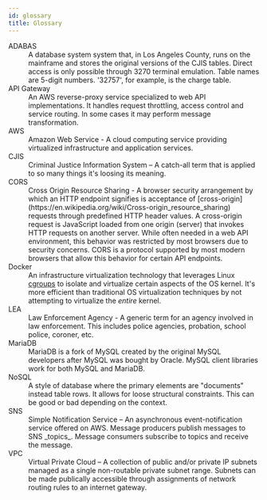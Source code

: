 ```yaml
---
id: glossary
title: Glossary
---
```


<dl>
  <dt><a name="adabas">ADABAS</a></dt>
  <dd>
    A database system system that, in Los Angeles County, runs on the mainframe
    and stores the original versions of the CJIS tables.  Direct access is only
    possible through 3270 terminal emulation.  Table names are 5-digit numbers.
    '32757', for example, is the charge table.
  </dd>
  <dt><a name="apigw">API Gateway</a></dt>
  <dd>
    An AWS reverse-proxy service specialized to web API implementations.
    It handles request throttling, access control and service routing.
    In some cases it may perform message transformation.
  </dd>
  <dt><a name="aws">AWS</a></dt>
  <dd>
    Amazon Web Service - A cloud computing service providing virtualized infrastructure and
    application services.
  </dd>
  <dt><a name="cjis">CJIS</a></dt>
  <dd>
    Criminal Justice Information System – A catch-all term that is applied to so many
    things it's loosing its meaning.
  </dd>
  <dt><a name="cors">CORS</a></dt>
  <dd>
    Cross Origin Resource Sharing - A browser security arrangement by which an HTTP endpoint
    signifies is acceptance of 
    [cross-origin](https://en.wikipedia.org/wiki/Cross-origin_resource_sharing)
    requests through predefined HTTP header values.
    A cross-origin request is JavaScript loaded from one origin (server) that invokes HTTP
    requests on another server.  While often needed in a web API environment, this behavior
    was restricted by most browsers due to security concerns.  CORS is a protocol supported
    by most modern browsers that allow this behavior for certain API endpoints.
  </dd>
  <dt><a name="docker">Docker</a></dt>
  <dd>
    An infrastructure virtualization technology that leverages 
    Linux <a href="https://en.wikipedia.org/wiki/Cgroups">cgroups</a>
    to isolate and virtualize certain aspects of the OS kernel.
    It's more efficient than traditional OS virtualization techniques
    by not attempting to virtualize the <i>entire</i> kernel.
  </dd>
  <dt><a name="lea">LEA</a></dt>
  <dd>
    Law Enforcement Agency - A generic term for an agency involved in law enforcement.
    This includes police agencies, probation, school police, coroner, etc.
  </dd>
  <dt><a name="mariadb">MariaDB</a></dt>
  <dd>
    MariaDB is a fork of MySQL created by the original MySQL developers after MySQL
    was bought by Oracle.  MySQL client libraries work for both MySQL and MariaDB.
  </dd>
  <dt><a name="nosql">NoSQL</a></dt>
  <dd>
    A style of database where the primary elements are "documents" instead table rows.
    It allows for loose structural constraints.  This can be good or bad depending on
    the context.
  </dd>
  <dt><a name="sns">SNS</a></dt>
  <dd>
    Simple Notification Service – An asynchronous event-notification
    service offered on AWS.  Message producers publish messages to SNS
    _topics_.   Message consumers subscribe to topics and receive the
    message.
  </dd>
  <dt><a name="vpc">VPC</a></dt>
  <dd>
    Virtual Private Cloud – A collection of public and/or private IP
    subnets managed as a single non-routable private subnet range.
    Subnets can be made publically accessible through assignments of
    network routing rules to an internet gateway.
  </dd>
</dl>
